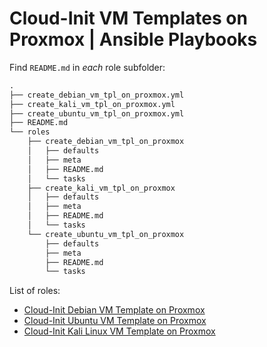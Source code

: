# Cloud-Init VM Templates on Proxmox | Ansible Playbooks 

Find `README.md` in *each* role subfolder:
```markdown
.
├── create_debian_vm_tpl_on_proxmox.yml
├── create_kali_vm_tpl_on_proxmox.yml
├── create_ubuntu_vm_tpl_on_proxmox.yml
├── README.md
└── roles
    ├── create_debian_vm_tpl_on_proxmox
    │   ├── defaults
    │   ├── meta
    │   ├── README.md
    │   └── tasks
    ├── create_kali_vm_tpl_on_proxmox
    │   ├── defaults
    │   ├── meta
    │   ├── README.md
    │   └── tasks
    └── create_ubuntu_vm_tpl_on_proxmox
        ├── defaults
        ├── meta
        ├── README.md
        └── tasks
```

List of roles:
- [Cloud-Init Debian VM Template on Proxmox](./create_debian_vm_tpl_on_proxmox/)
- [Cloud-Init Ubuntu VM Template on Proxmox](./create_ubuntu_vm_tpl_on_proxmox/)
- [Cloud-Init Kali Linux VM Template on Proxmox](./create_kali_vm_tpl_on_proxmox/)
